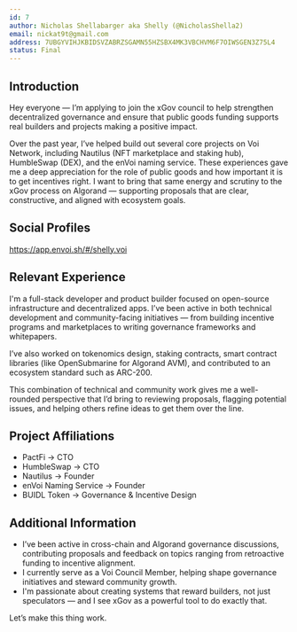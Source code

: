 ```yaml
---
id: 7
author: Nicholas Shellabarger aka Shelly (@NicholasShella2)
email: nickat9t@gmail.com
address: 7UBGYVIHJKBIDSVZABRZSGAMN55HZSBX4MK3VBCHVM6F7OIWSGEN3Z75L4
status: Final
---
```


## Introduction

Hey everyone — I’m applying to join the xGov council to help strengthen decentralized governance and ensure that public goods funding supports real builders and projects making a positive impact.

Over the past year, I’ve helped build out several core projects on Voi Network, including Nautilus (NFT marketplace and staking hub), HumbleSwap (DEX), and the enVoi naming service. These experiences gave me a deep appreciation for the role of public goods and how important it is to get incentives right. I want to bring that same energy and scrutiny to the xGov process on Algorand — supporting proposals that are clear, constructive, and aligned with ecosystem goals.

## Social Profiles

https://app.envoi.sh/#/shelly.voi  

## Relevant Experience

I'm a full-stack developer and product builder focused on open-source infrastructure and decentralized apps. I’ve been active in both technical development and community-facing initiatives — from building incentive programs and marketplaces to writing governance frameworks and whitepapers.

I’ve also worked on tokenomics design, staking contracts, smart contract libraries (like OpenSubmarine for Algorand AVM), and contributed to an ecosystem standard such as ARC-200.

This combination of technical and community work gives me a well-rounded perspective that I’d bring to reviewing proposals, flagging potential issues, and helping others refine ideas to get them over the line.

## Project Affiliations

- PactFi → CTO  
- HumbleSwap → CTO  
- Nautilus → Founder  
- enVoi Naming Service → Founder  
- BUIDL Token → Governance & Incentive Design  

## Additional Information

- I’ve been active in cross-chain and Algorand governance discussions, contributing proposals and feedback on topics ranging from retroactive funding to incentive alignment.  
- I currently serve as a Voi Council Member, helping shape governance initiatives and steward community growth.  
- I'm passionate about creating systems that reward builders, not just speculators — and I see xGov as a powerful tool to do exactly that.  

Let’s make this thing work.
